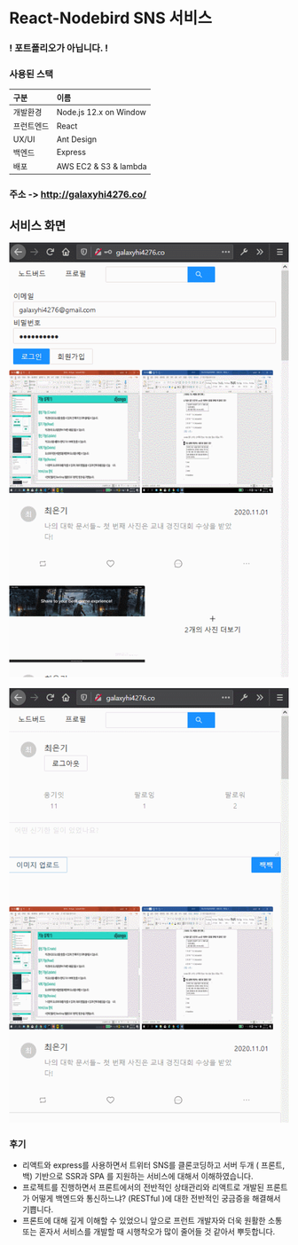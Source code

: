 # React-Nodebird SNS 서비스
### ! 포트폴리오가 아닙니다. !

### 사용된 스택
| 구분 | 이름 |
|:---|:---|
|개발환경|Node.js 12.x on Window|
|프런트엔드|React|
|UX/UI|Ant Design|
|백엔드 | Express|
|배포|AWS EC2 & S3 & lambda |

### 주소 -> http://galaxyhi4276.co/

## 서비스 화면
![login](./image/1.gif)
&nbsp;&nbsp;&nbsp;
![posting](./image/2.gif)

### 후기
* 리액트와 express를 사용하면서 트위터 SNS를 클론코딩하고 서버 두개 ( 프론트, 백) 기반으로
SSR과 SPA 를 지원하는 서비스에 대해서 이해하였습니다.
* 프로젝트를 진행하면서 프론트에서의 전반적인 상태관리와 리액트로 개발된 프론트가 어떻게 백엔드와 통신하느냐? (RESTful )에 대한 전반적인 궁금증을 해결해서 기쁩니다.
* 프론트에 대해 깊게 이해할 수 있었으니 앞으로 프런트 개발자와 더욱 원활한 소통 또는 혼자서 서비스를 개발할 때 시행착오가 많이 줄어들 것 같아서 뿌듯합니다.



